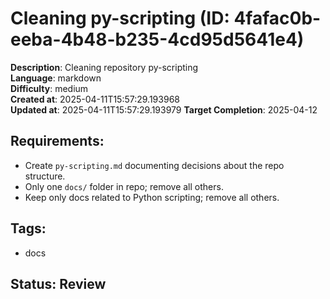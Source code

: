 # Cleaning py-scripting (ID: 4fafac0b-eeba-4b48-b235-4cd95d5641e4)

**Description**: Cleaning repository py-scripting  
**Language**: markdown  
**Difficulty**: medium  
**Created at**: 2025-04-11T15:57:29.193968  
**Updated at**: 2025-04-11T15:57:29.193979
**Target Completion**: 2025-04-12

## Requirements:

- Create `py-scripting.md` documenting decisions about the repo structure.
- Only one `docs/` folder in repo; remove all others.
- Keep only docs related to Python scripting; remove all others.

## Tags:

- docs

## Status: Review
